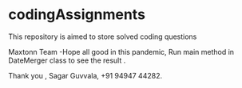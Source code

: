 # codingAssignments
This repository is aimed to store solved coding questions

Maxtonn Team -Hope all good in this pandemic, Run main method in DateMerger class to see the result .



Thank you ,
Sagar Guvvala,
+91 94947 44282.
